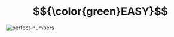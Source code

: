 # $${\color{green}EASY}$$
![perfect-numbers](https://user-images.githubusercontent.com/65892342/233268114-74aa6186-0c66-40be-a274-3fc7d476bd73.svg)
